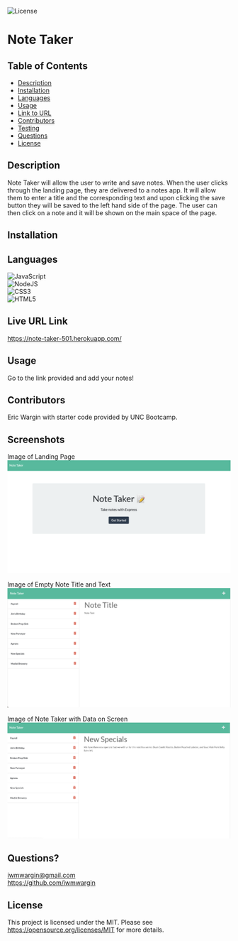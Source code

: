 
  ![License](https://img.shields.io/badge/License-MIT-yellow.svg)
  # Note Taker
  ## Table of Contents
  * [Description](#description)
  * [Installation](#installation)
  * [Languages](#languages)
  * [Usage](#usage)
  * [Link to URL](#live-url-link)
  * [Contributors](#contributors)
  * [Testing](#tests)
  * [Questions](#questions)
  * [License](#license)
  

  ## Description
  Note Taker will allow the user to write and save notes.  When the user clicks through the landing page, they are delivered to a notes app.  It will allow them to enter a title and the corresponding text and upon clicking the save button they will be saved to the left hand side of the page.  The user can then click on a note and it will be shown on the main space of the page.
  ## Installation
  
  ## Languages
   ![JavaScript](https://img.shields.io/badge/javascript-%23323330.svg?style=for-the-badge&logo=javascript&logoColor=%23F7DF1E)
   <br>
   ![NodeJS](https://img.shields.io/badge/node.js-6DA55F?style=for-the-badge&logo=node.js&logoColor=white)
   <br>
   ![CSS3](https://img.shields.io/badge/css3-%231572B6.svg?style=for-the-badge&logo=css3&logoColor=white)
   <br>
   ![HTML5](https://img.shields.io/badge/html5-%23E34F26.svg?style=for-the-badge&logo=html5&logoColor=white)
   <br>
   
   

  ## Live URL Link
  https://note-taker-501.herokuapp.com/
  ## Usage
  Go to the link provided and add your notes!
  ## Contributors
  Eric Wargin with starter code provided by UNC Bootcamp.

  ## Screenshots
  Image of Landing Page
  <img src="https://github.com/iwmwargin/note-taker/blob/main/public/assets/images/Landing%20Page.png">
  
  Image of Empty Note Title and Text
  <img src="https://github.com/iwmwargin/note-taker/blob/main/public/assets/images/Blank.png">
  
  Image of Note Taker with Data on Screen
  <img src="https://github.com/iwmwargin/note-taker/blob/main/public/assets/images/Data.png">
  
  ## Questions? 
  iwmwargin@gmail.com
  <br>
  https://github.com/iwmwargin
  ## License
  This project is licensed under the MIT. Please see https://opensource.org/licenses/MIT for more details.  
